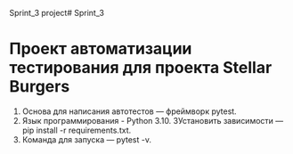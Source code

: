 Sprint_3 project# Sprint_3
# Проект автоматизации тестирования для проекта Stellar Burgers
1. Основа для написания автотестов — фреймворк pytest.
2.  Язык программирования - Python 3.10.
3Установить зависимости — pip install -r requirements.txt.
4. Команда для запуска — pytest -v. 